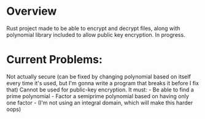 # Overview

Rust project made to be able to encrypt and decrypt files, along with polynomial library included to allow public key encryption.
In progress.

# Current Problems:
Not actually secure (can be fixed by changing polynomial based on itself every time it's used, but I'm gonna write a program that breaks it before I fix that)
Cannot be used for public-key encryption. It must:
    - Be able to find a prime polynomial
    - Factor a semiprime polynomial based on having only one factor
    - (I'm not using an integral domain, which will make this harder oops)
